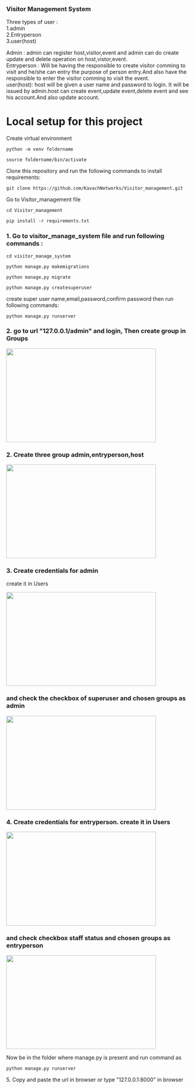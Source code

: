 ### Visitor Management System

Three types of user :<br/>
1.admin<br/>
2.Entryperson<br/>
3.user(host)<br/>

Admin : admin can register host,visitor,event and admin can do create update and delete operation on host,vistor,event.<br/>
Entryperson : Will be having the responsible to create visitor comming to visit and he/she can entry the purpose of person entry.And also have the responsible to enter the visitor comming to visit the event. <br/>
user(host): host will be given a user name and password to login. It will be issued by admin.host can create event,update event,delete event and see his account.And also update account.<br/>

# Local setup for this project
<p>Create virtual environment</p>
<pre><code>python -m venv foldername<br/></code></pre>
<pre><code>source foldername/bin/activate<br/></code></pre>
<p>Clone this repository and run the following commands to install requirements:</p>
<pre><code>git clone https://github.com/KavachNetworks/Visitor_management.git<br/></code></pre>
<p>Go to Visitor_management file</p>
<pre><code>cd Visitor_management<br/></code></pre>
<pre><code>pip install -r requirements.txt<br/></code></pre>
<h3>1. Go to visitor_manage_system file and run following commands : </h3>
<pre><code>cd visitor_manage_system</code></pre>
<pre><code>python manage.py makemigrations</code></pre>
<pre><code>python manage.py migrate</code></pre>
<pre><code>python manage.py createsuperuser</code></pre>
<p>create super user name,email,password,confirm password then run following commands:</p>
<pre><code>python manage.py runserver</code></pre>
<h3>2. go to url "127.0.0.1/admin" and login, Then create group in Groups</h3>
<img src="https://github.com/KavachNetworks/Visitor_management/blob/master/support%20image/Screenshot%20from%202020-08-11%2013-39-57.png"  width="400" height="250">
<h3>2. Create three group admin,entryperson,host</h3>
<img src="https://github.com/KavachNetworks/Visitor_management/blob/master/support%20image/Screenshot%20from%202020-08-11%2013-42-45.png"  width="400" height="250">
<br/>
<h3>3. Create credentials for admin</h3>
<p>create it in Users</p>
<img src="https://github.com/KavachNetworks/Visitor_management/blob/master/support%20image/Screenshot%20from%202020-08-11%2015-21-45.png"  width="400" height="250">
 <h3>and check the  checkbox of superuser and chosen groups as admin</h3>
 <img src="https://github.com/KavachNetworks/Visitor_management/blob/master/support%20image/Screenshot%20from%202020-08-11%2015-21-55.png"  width="400" height="250">
 <br/>
 <h3>4. Create credentials for entryperson. create it in Users </h3>
<img src="https://github.com/KavachNetworks/Visitor_management/blob/master/support%20image/Screenshot%20from%202020-08-11%2015-21-07.png"  width="400" height="250">
 <h3>and check checkbox staff status and chosen groups as entryperson</h3>
 <img src="https://github.com/KavachNetworks/Visitor_management/blob/master/support%20image/Screenshot%20from%202020-08-11%2015-21-21.png"  width="400" height="250">
 <br/>
 <p>Now be in the folder where manage.py is present and run command as</p>
<pre><code>python manage.py runserver</code></pre>
<p>5. Copy and paste the url in browser or type "127.0.0.1:8000" in browser</p>
